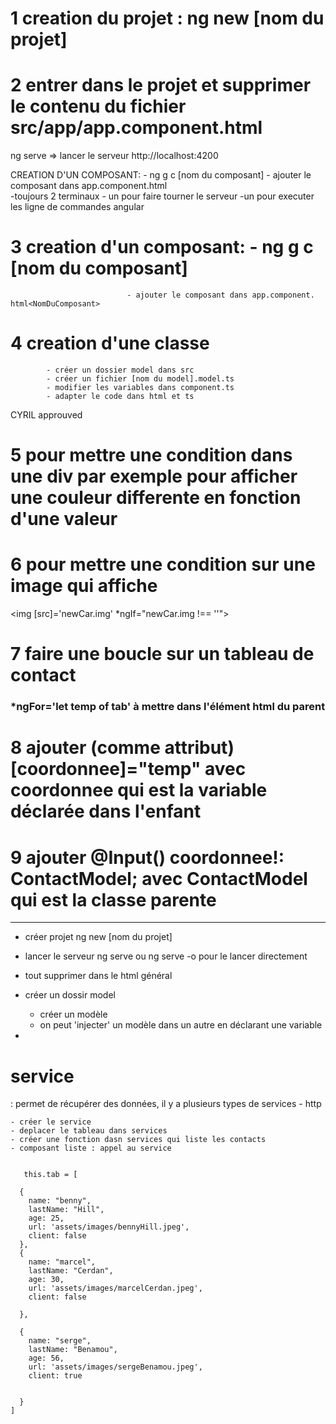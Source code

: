 # 1 creation du projet : ng new [nom du projet]

# 2 entrer dans le projet et supprimer le contenu du fichier src/app/app.component.html 

ng serve => lancer le serveur http://localhost:4200


CREATION D'UN COMPOSANT:  - ng g c [nom du composant]
                              - ajouter le composant dans app.component.html  
                              -toujours 2 terminaux
                                        - un pour faire tourner le serveur
                                        -un pour executer les ligne de commandes angular

# 3 creation d'un composant:    - ng g c [nom du composant]
                              - ajouter le composant dans app.component.   html<NomDuComposant> 

# 4 creation d'une classe
            - créer un dossier model dans src
            - créer un fichier [nom du model].model.ts
            - modifier les variables dans component.ts
            - adapter le code dans html et ts


CYRIL approuved      

# 5 pour mettre une condition dans une div par exemple pour afficher une couleur differente en fonction d'une valeur

<div class="general" [ngClass]="{'another-color': newCar.client == false }">

# 6 pour mettre une condition sur une image qui affiche      

<img [src]='newCar.img' *ngIf="newCar.img !== ''">

# 7 faire une boucle sur un tableau de contact
 ### *ngFor='let temp of tab' à mettre dans l'élément html du parent

# 8 ajouter (comme attribut) [coordonnee]="temp" avec coordonnee qui est la variable déclarée dans l'enfant


# 9 ajouter  @Input() coordonnee!: ContactModel; avec ContactModel qui est la classe parente

 


--------------------------------------------------------------------------

- créer projet 
   ng new [nom du projet]

- lancer le serveur
    ng serve ou ng serve -o pour le lancer directement

- tout supprimer dans le html général

- créer un dossir model
    - créer un modèle
    - on peut 'injecter' un modèle dans un autre en déclarant une variable 

-     


# service 
: permet de récupérer des données, il y a plusieurs types de services 
    - http

    


    - créer le service
    - deplacer le tableau dans services
    - créer une fonction dasn services qui liste les contacts
    - composant liste : appel au service


       this.tab = [

      {
        name: "benny",
        lastName: "Hill",
        age: 25,
        url: 'assets/images/bennyHill.jpeg',
        client: false
      },
      {
        name: "marcel",
        lastName: "Cerdan",
        age: 30,
        url: 'assets/images/marcelCerdan.jpeg',
        client: false

      },

      {
        name: "serge",
        lastName: "Benamou",
        age: 56,
        url: 'assets/images/sergeBenamou.jpeg',
        client: true


      }
    ]